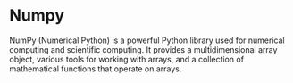 # Numpy
NumPy (Numerical Python) is a powerful Python library used for numerical computing and scientific computing. It provides a multidimensional array object, various tools for working with arrays, and a collection of mathematical functions that operate on arrays.
